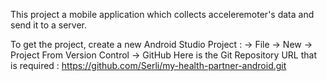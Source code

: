 This project a mobile application which collects acceleremoter's data and send it to a server.

To get the project, create a new Android Studio Project :
-> File -> New -> Project From Version Control -> GitHub
Here is the Git Repository URL that is required : https://github.com/Serli/my-health-partner-android.git
